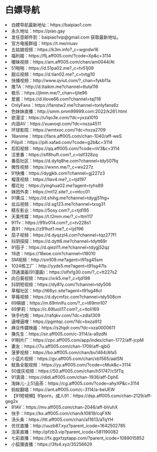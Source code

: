 # 白嫖导航</li>
<li>白嫖导航最新地址：https://baipiao1.com</li>
<li>永久地址：https://piao.gay</li>
<li>发任意邮件到：baipiao1vip@gmail.com 获取最新地址。</li>
<li>官方电报群组：https://t.me/niuav</li>
<li>五姑娘视频：https://k3m.info?_c=wgndw16	                           </li>
<li>福利姬：https://flj.aff005.com/?code=Xp&c=3114                          </li>
<li>暧昧视频：https://am.aff005.com/chan/am0044/At                          </li>
<li>51啪啪：https://d.51pa02.me?_c=tv51j09                                 </li>
<li>甜瓜视频：https://d.tian02.me?_c=tvtgj10                               </li>
<li>快播视频：http://www.qviut.com/?_chan=fykb11a                            </li>
<li>推TA：http://d.ttaikm.me?channel=ttuta116                                 </li>
<li>极乐：https://jlmm.me/?_chan=tjile96                                   </li>
<li>爱酱：https://d.iilove66.com?channel=taj118                            </li>
<li>OnlyFans：https://fanstw2.me?channel=tonlyfans6z                       </li>
<li>色妹妹直播：http://smm.smm99999.com:2022/k261.html                       </li>
<li>欲漫涩：https://u1qo3e.com/?dc=yxza1010	                               </li>
<li>内涵AV：https://xuavoql.com/?dc=nxza4511                               </li>
<li>环球影院：https://wmtxoc.com/?dc=hxza2709                              </li>
<li>18anime：https://fans.aff005.com/chan-1040/aff-weS                      </li>
<li>Pilipili：https://pili.xafad.com/?code=g2b&c=3114                      </li>
<li>扣扣视频：https://qq.aff005.com/?code=nV3&c=3114                        </li>
<li>涩里番：https://slf8huft.com?_c=tslf328zq	                           </li>
<li>番茄社区：https://d.dyfq8he.com?channel=tdy507fq                       </li>
<li>微性视频：https://wxnn.me/?_c=wx227z                                   </li>
<li>91快播：https://dygjkb.com?channel=gj227z3                             </li>
<li>榴莲视频：https://llav4.me?_c=tjd197                                   </li>
<li>樱花社：https://yinghua02.me?agent=tyhs89                                 </li>
<li>妹团外卖：https://mt12.site?_c=mtcc01                                  </li>
<li>91黄瓜：https://d.shihg.me?channel=tdygj51hg+                          </li>
<li>丝瓜视频：https://d.sg123.me?channel=txsg31                            </li>
<li>精东影业：https://5osy.com?_c=tjd195                                   </li>
<li>天美传媒：https://t.t2mm.me/?_c=ttm117                                 </li>
<li>91Tv：https://91tv014.com?_c=tv228s1                                   </li>
<li>真91：https://z91hot1.me?_c=tjd196                                     </li>
<li>茄子视频：https://d.dyqzzl4.com?channel=tqz277f1                       </li>
<li>抖阴探探：https://d.dytt6.me?channel=tdytt69r                          </li>
<li>91茄子：https://d.qiezi11.me?channel=tdygj52qz                           </li>
<li>18进：https://18eoe.com?channel=t18010                                 </li>
<li>SM视频：http://sm109.me?agent=t91sg45sm                                  </li>
<li>1024核工厂：http://yyds5.me?agent=t91sg47ls                              </li>
<li>顶通漫画(91漫画)：https://slfxfg30.com/?_c=tt227s2                     </li>
<li>向日葵视频：https://xrk5.me?_c=tjd198                                  </li>
<li>抖阴短视频：https://dy81y.com/?channel=tdy506                          </li>
<li>草榴社区：http://t66yc.site?agent=t91sg46cl                              </li>
<li>草莓视频：https://d.dycmfzc.com?channel=tdy508cm                       </li>
<li>69萌娘：https://m.69mnlfu.com/?_c=t69mn107                             </li>
<li>69萝莉：https://c.69luoli17.com?_c=tloli169                            </li>
<li>快手约炮：https://rafqkv.com/?dc=zdla1309                              </li>
<li>逼哩逼哩：https://pgmtqc.com/?dc=bxza912                               </li>
<li>麻豆传媒映画：https://s2tqdr.com/?dc=xza0000611                        </li>
<li>擼先生：https://sir.aff005.com/c-3114/a-a9zdN                           </li>
<li>91制片厂：https://zpc.aff005.com/app/index/chan-1772/aff-jcpM           </li>
<li>妻友：https://7u.aff005.com/chan-1709/aff-qjbG                          </li>
<li>菠萝视频：https://bo.aff005.com/chan/bu1464/Afa5                        </li>
<li>小蓝片视频：https://gv.aff005.com/chan/xb1565/aatSN                     </li>
<li>鱿鱼全能视频：https://yy.aff005.com/?code=cMuk&c=3114                   </li>
<li>50度灰视频：https://50.aff005.com/chan/h51747/c5fTq                     </li>
<li>91滴滴：https://didi.aff005.com/chan-1936/aff-DphE                      </li>
<li>淘妹儿-上51品茶：https://cg.aff005.com/?code=ahyXP&c=3114               </li>
<li>蚂蚁翻墙：https://ant.aff005.com/c-3114/a-beUEW                         </li>
<li>【91短視頻】91porn，成人91：https://dsp.aff005.com/chan-2129/aff-geg2x  </li>
<li>91AV：https://mv.aff005.com/chan-2046/aff-bVuhX                         </li>
<li>快手：https://ks.aff005.com/chan/k10819/cqFXN                           </li>
<li>汤头条：https://ttt.aff005.com/chan/a11613/aTqYH                        </li>
<li>优优直播：http://uuzb87.xyz?parent_icode=1642502785                      </li>
<li>泡芙直播：http://pfzb3.vip?parent_icode=581190082                        </li>
<li>七彩直播：https://fx.ggxfzptapp.com/?parent_icode=1089015852           </li>
<li>小狐狸直播：https://3fs4.xyz/35256629                                  </li>
